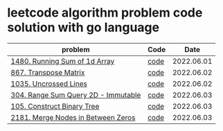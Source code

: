 # leetcode algorithm problem code solution with go language

| problem                                                                                                                | Code                                                                                     | Date       |
|------------------------------------------------------------------------------------------------------------------------|------------------------------------------------------------------------------------------|------------|
| [1480. Running Sum of 1d Array](https://leetcode.com/problems/running-sum-of-1d-array/)                                | [code](https://github.com/DanielHit/leetcode-go/blob/main/src/array/missing_number.go)   | 2022.06.01 |
| [867. Transpose Matrix](https://leetcode.com/problems/transpose-matrix/)                                               | [code](https://github.com/DanielHit/leetcode-go/blob/main/src/array/transpose.go)        | 2022.06.02 |
| [1035. Uncrossed Lines](https://leetcode.com/problems/uncrossed-lines/)                                                | [code](https://github.com/DanielHit/leetcode-go/blob/main/src/dp/maxUncrossedLines.go)   | 2022.06.02 |
| [304. Range Sum Query 2D - Immutable](https://leetcode.com/problems/range-sum-query-2d-immutable/)                     | [code](https://github.com/DanielHit/leetcode-go/blob/main/src/array/num_matrix.go)       | 2022.06.03 |
| [105. Construct Binary Tree](https://leetcode.com/problems/construct-binary-tree-from-preorder-and-inorder-traversal/) | [code](https://github.com/DanielHit/leetcode-go/blob/main/src/tree/build_tree.go)        | 2022.06.03 |
| [2181. Merge Nodes in Between Zeros](https://leetcode.com/problems/merge-nodes-in-between-zeros/)                      | [code](https://github.com/DanielHit/leetcode-go/blob/main/src/linked_list/mergeNodes.go) | 2022.06.03 |
